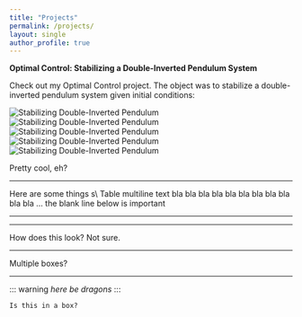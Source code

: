```yaml
---
title: "Projects"
permalink: /projects/
layout: single
author_profile: true
---
```

  
**Optimal Control: Stabilizing a Double-Inverted Pendulum System**

Check out my Optimal Control project. The object was to stabilize a double-inverted pendulum system given initial conditions: 

![Stabilizing Double-Inverted Pendulum](https://drewjohnston13.github.io/video_1.gif)
![Stabilizing Double-Inverted Pendulum](https://drewjohnston13.github.io/video_2.gif)
![Stabilizing Double-Inverted Pendulum](https://drewjohnston13.github.io/video_3.gif)
![Stabilizing Double-Inverted Pendulum](https://drewjohnston13.github.io/video_4.gif)
![Stabilizing Double-Inverted Pendulum](https://drewjohnston13.github.io/video_5.gif)

Pretty cool, eh? 

----------------------- ------------------------------------
Here are some things s\ Table multiline text bla bla bla bla
                        bla bla bla bla bla bla bla ... the
                        blank line below is important 

------------------------------------------------------------

----
How does this look?
Not sure.

----
Multiple boxes?

----


::: warning
*here be dragons*
:::

    Is this in a box?
